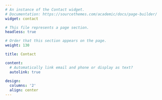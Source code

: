 ```yaml
---
# An instance of the Contact widget.
# Documentation: https://sourcethemes.com/academic/docs/page-builder/
widget: contact

# This file represents a page section.
headless: true

# Order that this section appears on the page.
weight: 130

title: Contact

content:
  # Automatically link email and phone or display as text?
  autolink: true
  
design:
  columns: '2'
  align: center
---
```

